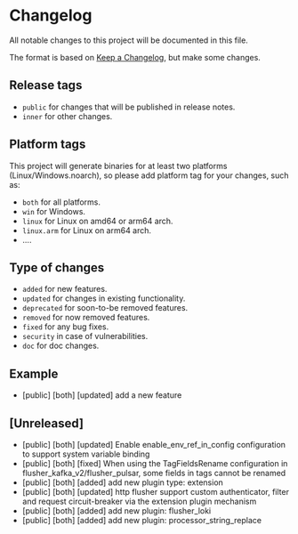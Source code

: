 # Changelog

All notable changes to this project will be documented in this file.

The format is based on [Keep a Changelog](https://keepachangelog.com/en/1.0.0/), but make some changes.

## Release tags

- `public` for changes that will be published in release notes.
- `inner` for other changes.

## Platform tags

This project will generate binaries for at least two platforms (Linux/Windows.noarch), so please add platform tag for
your changes, such as:

- `both` for all platforms.
- `win` for Windows.
- `linux` for Linux on amd64 or arm64 arch.
- `linux.arm` for Linux on arm64 arch.
- ....

## Type of changes

- `added` for new features.
- `updated` for changes in existing functionality.
- `deprecated` for soon-to-be removed features.
- `removed` for now removed features.
- `fixed` for any bug fixes.
- `security` in case of vulnerabilities.
- `doc` for doc changes.

## Example

- [public] [both] [updated] add a new feature

## [Unreleased]

- [public] [both] [updated] Enable enable_env_ref_in_config configuration to support system variable binding
- [public] [both] [fixed] When using the TagFieldsRename configuration in flusher_kafka_v2/flusher_pulsar, some fields in tags cannot be renamed
- [public] [both] [added] add new plugin type: extension
- [public] [both] [updated] http flusher support custom authenticator, filter and request circuit-breaker via the extension plugin mechanism
- [public] [both] [added] add new plugin: flusher_loki
- [public] [both] [added] add new plugin: processor_string_replace
